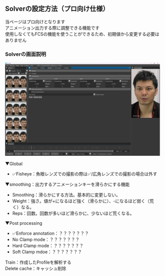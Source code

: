 ## Solverの設定方法（プロ向け仕様）
当ページはプロ向けとなります  
アニメーション出力する際に調整できる機能です  
使用しなくてもFCSの機能を使うことができるため、初期値から変更する必要はありません

### Solverの画面説明
![](images/Sol001.png)

▼Global
- ✅Fisheye：魚眼レンズでの撮影の際は✅/広角レンズでの撮影の場合は外す  

▼smoothing：出力するアニメーションキーを滑らかにする機能
- Smoothing：滑らかにする方法。基本的に変更しない。
- Weight：強さ。値が+になるほど強く（滑らかに）、-になるほど弱く（荒く）なる。
- Reps：回数。回数が多いほど滑らかに、少ないほど荒くなる。

▼Post processing
- ✅Enforce annotation：？？？？？？？
- No Clamp mode：？？？？？？？
- Hard Clamp mode：？？？？？？？
- Soft Clamp mdoe：？？？？？？？

Train：作成したProfileを解析する  
Delete cache：キャッシュ削除
